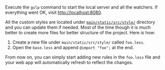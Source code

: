 Execute the `gulp` command to start the local server and all the watchers. If
everything went OK, visit [http://localhost:8080](http://localhost:8080).

All the custom styles are located under
[`main/static/src/style/`](https://github.com/gae-init/gae-init/tree/master/main/static/src/style)
directory and you can update them if needed. Most of the time though it is much
better to create more files for better structure of the project. Here is how:

1. Create a new file under `main/static/src/style/` called `foo.less`.
2. Open the `base.less` and append `@import "foo";` at the end.

From now on, you can simply start adding new rules in the `foo.less` file and
your web app will automatically refresh to reflect the changes.
